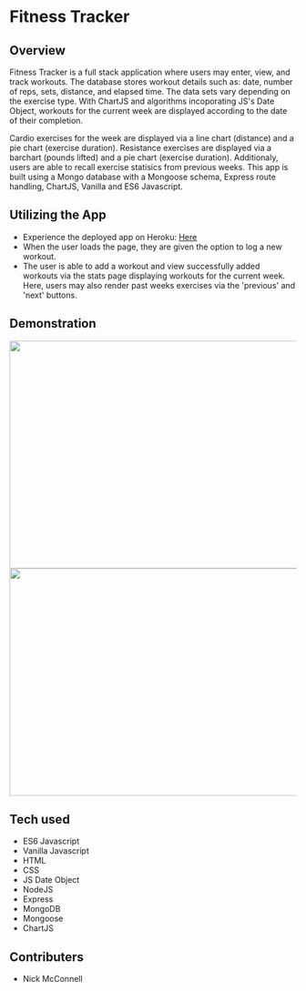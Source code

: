 # Fitness Tracker

## Overview

Fitness Tracker is a full stack application where users may enter, view, and track workouts. The database stores workout details such as: date, number of reps, sets, distance, and elapsed time. The data sets vary depending on the exercise type.  With ChartJS and algorithms incoporating JS's Date Object, workouts for the current week are displayed according to the date of their completion.

Cardio exercises for the week are displayed via a line chart (distance) and a pie chart (exercise duration).  Resistance exercises are displayed via a barchart (pounds lifted) and a pie chart (exercise duration).  Additionaly, users are able to recall  exercise statisics from previous weeks.  This app is built using a Mongo database with a Mongoose schema, Express route handling, ChartJS, Vanilla and ES6 Javascript.
## Utilizing the App

- Experience the deployed app on Heroku: [Here](https://nmcconnell-fitnesstracker.herokuapp.com/ "Here")
- When the user loads the page, they are given the option to log a new workout.
 - The user is able to add a workout and view successfully added workouts via the stats page displaying workouts for the current week.  Here, users may also render past weeks exercises via the 'previous' and 'next' buttons.
      
## Demonstration
<p align="center">
<img src="https://github.com/nicholasmcconnell/fitnesstracker/blob/master/public/img/addworkout.gif" width="650" height="400"> 
  <img src="https://github.com/nicholasmcconnell/fitnesstracker/blob/master/public/img/stats.gif" width="650" height="400"> 
  </p>

## Tech used

- ES6 Javascript
- Vanilla Javascript
- HTML
- CSS
- JS Date Object
- NodeJS
- Express
- MongoDB
- Mongoose
- ChartJS

## Contributers

- Nick McConnell
